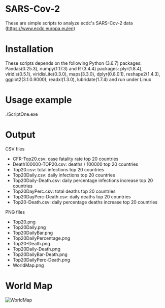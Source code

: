 # SARS-Cov-2


These are simple scripts to analyze ecdc's SARS-Cov-2 data (https://www.ecdc.europa.eu/en)

# Installation

These scripts depends on the following Python (3.6.7) packages: Pandas(0.25.3), numpy(1.17.3) and R (3.4.4) packages: plyr(1.8.4), viridis(0.5.1), viridisLite(0.3.0), maps(3.3.0), dplyr(0.8.0.1), reshape2(1.4.3), ggplot2(3.1.0.9000), readxl(1.3.0), lubridate(1.7.4) and run under Linux

# Usage example

./ScriptOne.exe

# Output
CSV files

* CFR-Top20.csv: case fatality rate top 20 countries
* Death100000-TOP20.csv:  deaths / 100000 top 20 countries
* Top20.csv: total infections top 20 countries
* Top20Daily.csv: daily infections top 20 countries
* Top20Daily-Death.csv: daily percentage infections increase top 20 countries
* Top20DayPerc.csv: total deaths top 20 countries
* Top20DayPerc-Death.csv: daily deaths top 20 countries
* Top20-Death.csv: daily percentage deaths increase top 20 countries

PNG files
* Top20.png
* Top20Daily.png
* Top20DailyBar.png
* Top20DailyPercentage.png
* Top20-Death.png
* Top20Daily-Death.png
* Top20DailyBar-Death.png
* Top20DailyPerc-Death.png
* WorldMap.png

# World Map
![WorldMap](https://user-images.githubusercontent.com/34098826/85599401-c2c9db80-b64c-11ea-84da-5a9274ceceaf.png)
